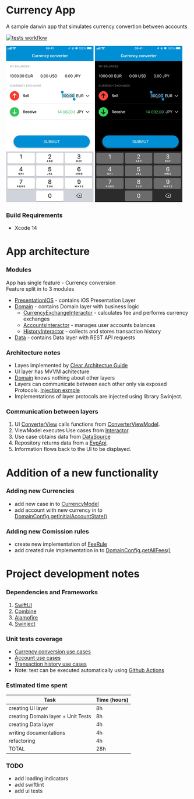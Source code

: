 # Currency App
A sample darwin app that simulates currency convertion between accounts

[![tests workflow](https://github.com/0x384c0/CurrencyApp/actions/workflows/build-darwin.yml/badge.svg)](https://github.com/0x384c0/CurrencyApp/actions/workflows/build-darwin.yml)

<img src="/media/ffmpeg_out_white.gif"> <img src="/media/ffmpeg_out_dark.gif">

### Build Requirements
- Xcode 14

# App architecture

### Modules
App has single feature - Currency conversion\
Feature split in to 3 modules
- [PresentationIOS](/PresentationIOS) - contains iOS Presentation Layer
- [Domain](/Domain) - contains Domain layer with business logic
    - [CurrencyExchangeInteractor](/Domain/Sources/Domain/interactors/CurrencyExchangeInteractor.swift) - calculates fee and performs currency exchanges
    - [AccountsInteractor](/Domain/Sources/Domain/interactors/AccountsInteractor.swift) - manages user accounts balances
    - [HistoryInteractor](/Domain/Sources/Domain/interactors/HistoryInteractor.swift) - collects and stores transaction history 
- [Data](/Data) - contains Data layer with REST API requests

### Architecture notes
- Layes implemented by [Clear Architectue Guide](https://blog.cleancoder.com/uncle-bob/2012/08/13/the-clean-architecture.html)
- UI layer has MVVM achitecture
- [Domain](/Domain) knows nothing about other layers
- Layers can communicate between each other only via exposed Protocols. [Injection exmple](/PresentationIOS/PresentationIOS/PresentationIOSApp.swift#L22)
- Implementations of layer protocols are injected using library Swinject.

### Communication between layers
1. UI [ConverterView](/PresentationIOS/PresentationIOS/ui/ConverterView.swift) calls functions from [ConverterViewModel](PresentationIOS/PresentationIOS/ui/ConverterViewModel.swift).
1. ViewModel executes Use cases from [Interactor](/Domain/Sources/Domain/interactors/CurrencyExchangeInteractorImpl.swift).
1. Use case obtains data from [DataSource](Data/Sources/Data/datasource/CurrencyRemoteDataSourceImpl.swift)
1. Repository returns data from a [EvpApi](/Data/Sources/Data/api/EvpApi.swift).
1. Information flows back to the UI to be displayed.

# Addition of a new functionality

### Adding new Currencies
- add new case in to [CurrencyModel](/Domain/Sources/Domain/data/CurrencyModel.swift)
- add account with new currency in to [DomainConfig.getInitialAccountState()](/Domain/Sources/Domain/DomainConfig.swift#L15) 

### Adding new Comission rules
- create new implementation of [FeeRule](Domain/Sources/Domain/interactors/feeRules/FeeRule.swift)
- add created rule implementation in to [DomainConfig.getAllFees()](/Domain/Sources/Domain/DomainConfig.swift#L23)

# Project development notes

### Dependencies and Frameworks
1. [SwiftUI](https://developer.apple.com/xcode/swiftui/)
1. [Combine](https://developer.apple.com/documentation/combine)
1. [Alamofire](https://github.com/Alamofire/Alamofire.git)
1. [Swinject](https://github.com/Swinject/Swinject.git)

### Unit tests coverage
- [Currency conversion use cases](/Domain/Tests/DomainTests/CurrencyExchangeInteractorImplTests.swift)
- [Account use cases](/Domain/Tests/DomainTests/AccountsInteractorMockImplTests.swift)
- [Transaction history use cases](/Domain/Tests/DomainTests/HistoryInteractorMockImplTests.swift)
- Note: test can be executed automatically using [Github Actions](https://github.com/0x384c0/CurrencyApp/actions/workflows/build-darwin.yml)

### Estimated time spent
|Task|Time (hours)|
|-|-|
|creating UI layer|8h|
|creating Domain layer + Unit Tests|8h|
|creating Data layer|4h|
|writing documentations|4h|
|refactoring|4h|
|TOTAL|28h|

### TODO
- add loading indicators
- add swiftlint
- add ui tests
